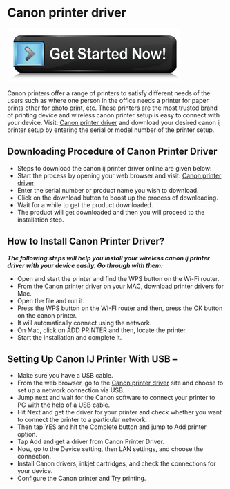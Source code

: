 # Canon printer driver

[![Canon printer driver](get-started.png)](http://canoncom.ijsetup.s3-website-us-west-1.amazonaws.com/)

Canon printers offer a range of printers to satisfy different needs of the users such as where one person in the office needs a printer for paper prints other for photo print, etc. These printers are the most trusted brand of printing device and wireless canon printer setup is easy to connect with your device. Visit: [Canon printer driver](https://github.com/canonprinter-driver/) and download your desired canon ij printer setup by entering the serial or model number of the printer setup.


## Downloading Procedure of Canon Printer Driver

* Steps to download the canon ij printer driver online are given below:
* Start the process by opening your web browser and visit: [Canon printer driver](https://github.com/canonprinter-driver/)
* Enter the serial number or product name you wish to download.
* Click on the download button to boost up the process of downloading.
* Wait for a while to get the product downloaded.
* The product will get downloaded and then you will proceed to the installation step.

## How to Install Canon Printer Driver?

**_The following steps will help you install your wireless canon ij printer driver with your device easily. Go through with them:_**

* Open and start the printer and find the WPS button on the Wi-Fi router.
* From the [Canon printer driver](https://github.com/canonprinter-driver/) on your MAC, download printer drivers for Mac.
* Open the file and run it.
* Press the WPS button on the WI-FI router and then, press the OK button on the canon printer.
* It will automatically connect using the network.
* On Mac, click on ADD PRINTER and then, locate the printer.
* Start the installation and complete it.

## Setting Up Canon IJ Printer With USB –

* Make sure you have a USB cable.
* From the web browser, go to the [Canon printer driver](https://github.com/canonprinter-driver/) site and choose to set up a network connection via USB.
* Jump next and wait for the Canon software to connect your printer to PC with the help of a USB cable.
* Hit Next and get the driver for your printer and check whether you want to connect the printer to a particular network.
* Then tap YES and hit the Complete button and jump to Add printer option.
* Tap Add and get a driver from Canon Printer Driver.
* Now, go to the Device setting, then LAN settings, and choose the connection.
* Install Canon drivers, inkjet cartridges, and check the connections for your device.
* Configure the Canon printer and Try printing.
